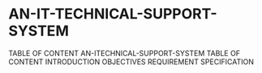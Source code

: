 # AN-IT-TECHNICAL-SUPPORT-SYSTEM
TABLE OF CONTENT
AN-ITECHNICAL-SUPPORT-SYSTEM
TABLE OF CONTENT
INTRODUCTION
OBJECTIVES
REQUIREMENT SPECIFICATION
